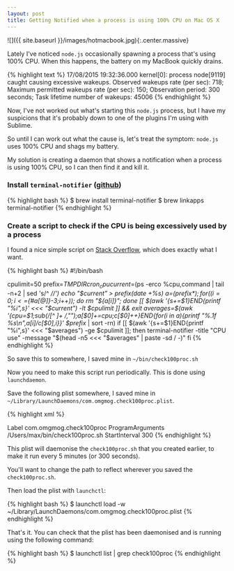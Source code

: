```yaml
---
layout: post
title: Getting Notified when a process is using 100% CPU on Mac OS X
---
```


![]({{ site.baseurl }}/images/hotmacbook.jpg){:.center.massive}

Lately I've noticed `node.js` occasionally spawning a process that's using 100% CPU. When this happens, the battery on my MacBook quickly drains.

<!-- more -->

{% highlight text %}
17/08/2015 19:32:36.000 kernel[0]: process node[9119] caught causing excessive wakeups. Observed wakeups rate (per sec): 718; Maximum permitted wakeups rate (per sec): 150; Observation period: 300 seconds; Task lifetime number of wakeups: 45006
{% endhighlight %}

Now, I've not worked out what's starting this `node.js` process, but I have my suspicions that it's probably down to one of the plugins I'm using with Sublime.

So until I can work out what the cause is, let's treat the symptom: `node.js` uses 100% CPU and shags my battery.

My solution is creating a daemon that shows a notification when a process is using 100% CPU, so I can then find it and kill it.

### Install `terminal-notifier` ([github](https://github.com/julienXX/terminal-notifier))

{% highlight bash %}
$ brew install terminal-notifier
$ brew linkapps terminal-notifier
{% endhighlight %}

### Create a script to check if the CPU is being excessively used by a process

I found a nice simple script on [Stack Overflow](http://apple.stackexchange.com/a/90295/48776), which does exactly what I want.

{% highlight bash %}
#!/bin/bash

cpulimit=50
prefix=${TMPDIR}cron_cpu
current=$(ps -erco %cpu,command | tail -n+2 | sed 's/^ *//')
echo "$current" > $prefix$(date +%s)
a=($prefix*); for ((i=0;i<=${#a[@]}-3;i++)); do rm "${a[i]}"; done
[[ $(awk '{s+=$1}END{printf "%i",s}' <<< "$current") -lt $cpulimit ]] && exit
averages=$(awk '{cpu=$1;sub(/[^ ]+ /,"");a[$0]+=cpu;c[$0]++}END{for(i in a){printf "%.1f %s\n",a[i]/c[$0],i}}' $prefix* | sort -rn)
if [[ $(awk '{s+=$1}END{printf "%i",s}' <<< "$averages") -ge $cpulimit ]]; then
    terminal-notifier -title "CPU use" -message "$(head -n5 <<< "$averages" | paste -sd / -)"
fi
{% endhighlight %}

So save this to somewhere, I saved mine in `~/bin/check100proc.sh`

Now you need to make this script run periodically. This is done using `launchdaemon`.

Save the following plist somewhere, I saved mine in `~/Library/LaunchDaemons/com.omgmog.check100proc.plist`.

{% highlight xml %}
<?xml version="1.0" encoding="UTF-8"?>
<!DOCTYPE plist PUBLIC "-//Apple//DTD PLIST 1.0//EN" "http://www.apple.com/DTDs/PropertyList-1.0.dtd">
<plist version="1.0">
<dict>
    <key>Label</key>
    <string>com.omgmog.check100proc</string>
    <key>ProgramArguments</key>
    <array>
        <string>/Users/max/bin/check100proc.sh</string>
    </array>
    <key>StartInterval</key>
    <integer>300</integer>
</dict>
</plist>
{% endhighlight %}

This plist will daemonise the `check100proc.sh` that you created earlier, to make it run every 5 minutes (or 300 seconds).

You'll want to change the path to reflect wherever you saved the `check100proc.sh`.

Then load the plist with `launchctl`:

{% highlight bash %}
$ launchctl load -w ~/Library/LaunchDaemons/com.omgmog.check100proc.plist
{% endhighlight %}

That's it. You can check that the plist has been daemonised and is running using the following command:

{% highlight bash %}
$ launchctl list | grep check100proc
{% endhighlight %}






